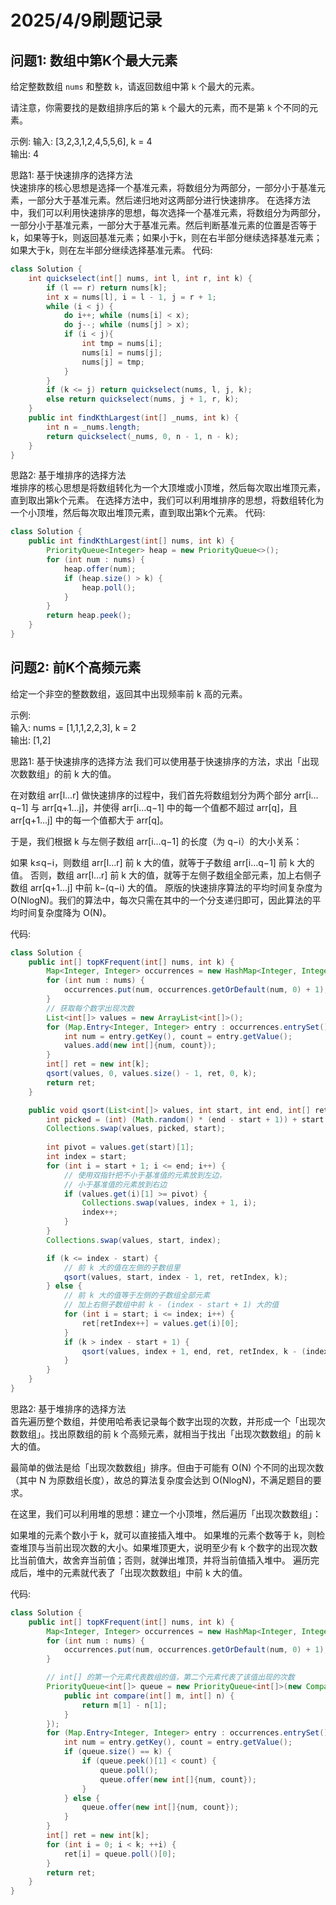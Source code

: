 # 2025/4/9刷题记录

## 问题1: 数组中第K个最大元素

给定整数数组 `nums` 和整数 `k`，请返回数组中第 `k` 个最大的元素。

请注意，你需要找的是数组排序后的第 `k` 个最大的元素，而不是第 `k` 个不同的元素。

示例:
输入: [3,2,3,1,2,4,5,5,6], k = 4  
输出: 4  

思路1: 基于快速排序的选择方法  
快速排序的核心思想是选择一个基准元素，将数组分为两部分，一部分小于基准元素，一部分大于基准元素。然后递归地对这两部分进行快速排序。
在选择方法中，我们可以利用快速排序的思想，每次选择一个基准元素，将数组分为两部分，一部分小于基准元素，一部分大于基准元素。然后判断基准元素的位置是否等于k，如果等于k，则返回基准元素；如果小于k，则在右半部分继续选择基准元素；如果大于k，则在左半部分继续选择基准元素。
代码:
```java
class Solution {
    int quickselect(int[] nums, int l, int r, int k) {
        if (l == r) return nums[k];
        int x = nums[l], i = l - 1, j = r + 1;
        while (i < j) {
            do i++; while (nums[i] < x);
            do j--; while (nums[j] > x);
            if (i < j){
                int tmp = nums[i];
                nums[i] = nums[j];
                nums[j] = tmp;
            }
        }
        if (k <= j) return quickselect(nums, l, j, k);
        else return quickselect(nums, j + 1, r, k);
    }
    public int findKthLargest(int[] _nums, int k) {
        int n = _nums.length;
        return quickselect(_nums, 0, n - 1, n - k);
    }
}
```
思路2: 基于堆排序的选择方法  
堆排序的核心思想是将数组转化为一个大顶堆或小顶堆，然后每次取出堆顶元素，直到取出第k个元素。
在选择方法中，我们可以利用堆排序的思想，将数组转化为一个小顶堆，然后每次取出堆顶元素，直到取出第k个元素。
代码:
```java
class Solution {
    public int findKthLargest(int[] nums, int k) {
        PriorityQueue<Integer> heap = new PriorityQueue<>();
        for (int num : nums) {
            heap.offer(num);
            if (heap.size() > k) {
                heap.poll();
            }
        } 
        return heap.peek();
    } 
}
```
## 问题2: 前K个高频元素

给定一个非空的整数数组，返回其中出现频率前 k 高的元素。

示例:  
输入: nums = [1,1,1,2,2,3], k = 2  
输出: [1,2]  

思路1:  基于快速排序的选择方法
我们可以使用基于快速排序的方法，求出「出现次数数组」的前 k 大的值。

在对数组 arr[l…r] 做快速排序的过程中，我们首先将数组划分为两个部分 arr[i…q−1] 与 arr[q+1…j]，并使得 arr[i…q−1] 中的每一个值都不超过 arr[q]，且 arr[q+1…j] 中的每一个值都大于 arr[q]。

于是，我们根据 k 与左侧子数组 arr[i…q−1] 的长度（为 q−i）的大小关系：

如果 k≤q−i，则数组 arr[l…r] 前 k 大的值，就等于子数组 arr[i…q−1] 前 k 大的值。
否则，数组 arr[l…r] 前 k 大的值，就等于左侧子数组全部元素，加上右侧子数组 arr[q+1…j] 中前 k−(q−i) 大的值。
原版的快速排序算法的平均时间复杂度为 O(NlogN)。我们的算法中，每次只需在其中的一个分支递归即可，因此算法的平均时间复杂度降为 O(N)。

代码:
```java
class Solution {
    public int[] topKFrequent(int[] nums, int k) {
        Map<Integer, Integer> occurrences = new HashMap<Integer, Integer>();
        for (int num : nums) {
            occurrences.put(num, occurrences.getOrDefault(num, 0) + 1);
        }
        // 获取每个数字出现次数
        List<int[]> values = new ArrayList<int[]>();
        for (Map.Entry<Integer, Integer> entry : occurrences.entrySet()) {
            int num = entry.getKey(), count = entry.getValue();
            values.add(new int[]{num, count});
        }
        int[] ret = new int[k];
        qsort(values, 0, values.size() - 1, ret, 0, k);
        return ret;
    }

    public void qsort(List<int[]> values, int start, int end, int[] ret, int retIndex, int k) {
        int picked = (int) (Math.random() * (end - start + 1)) + start;
        Collections.swap(values, picked, start);
        
        int pivot = values.get(start)[1];
        int index = start;
        for (int i = start + 1; i <= end; i++) {
            // 使用双指针把不小于基准值的元素放到左边，
            // 小于基准值的元素放到右边
            if (values.get(i)[1] >= pivot) {
                Collections.swap(values, index + 1, i);
                index++;
            }
        }
        Collections.swap(values, start, index);

        if (k <= index - start) {
            // 前 k 大的值在左侧的子数组里
            qsort(values, start, index - 1, ret, retIndex, k);
        } else {
            // 前 k 大的值等于左侧的子数组全部元素
            // 加上右侧子数组中前 k - (index - start + 1) 大的值
            for (int i = start; i <= index; i++) {
                ret[retIndex++] = values.get(i)[0];
            }
            if (k > index - start + 1) {
                qsort(values, index + 1, end, ret, retIndex, k - (index - start + 1));
            }
        }
    }
}
```

思路2: 基于堆排序的选择方法  
首先遍历整个数组，并使用哈希表记录每个数字出现的次数，并形成一个「出现次数数组」。找出原数组的前 k 个高频元素，就相当于找出「出现次数数组」的前 k 大的值。

最简单的做法是给「出现次数数组」排序。但由于可能有 O(N) 个不同的出现次数（其中 N 为原数组长度），故总的算法复杂度会达到 O(NlogN)，不满足题目的要求。

在这里，我们可以利用堆的思想：建立一个小顶堆，然后遍历「出现次数数组」：

如果堆的元素个数小于 k，就可以直接插入堆中。
如果堆的元素个数等于 k，则检查堆顶与当前出现次数的大小。如果堆顶更大，说明至少有 k 个数字的出现次数比当前值大，故舍弃当前值；否则，就弹出堆顶，并将当前值插入堆中。
遍历完成后，堆中的元素就代表了「出现次数数组」中前 k 大的值。

代码:
```java
class Solution {
    public int[] topKFrequent(int[] nums, int k) {
        Map<Integer, Integer> occurrences = new HashMap<Integer, Integer>();
        for (int num : nums) {
            occurrences.put(num, occurrences.getOrDefault(num, 0) + 1);
        }

        // int[] 的第一个元素代表数组的值，第二个元素代表了该值出现的次数
        PriorityQueue<int[]> queue = new PriorityQueue<int[]>(new Comparator<int[]>() {
            public int compare(int[] m, int[] n) {
                return m[1] - n[1];
            }
        });
        for (Map.Entry<Integer, Integer> entry : occurrences.entrySet()) {
            int num = entry.getKey(), count = entry.getValue();
            if (queue.size() == k) {
                if (queue.peek()[1] < count) {
                    queue.poll();
                    queue.offer(new int[]{num, count});
                }
            } else {
                queue.offer(new int[]{num, count});
            }
        }
        int[] ret = new int[k];
        for (int i = 0; i < k; ++i) {
            ret[i] = queue.poll()[0];
        }
        return ret;
    }
}
```
